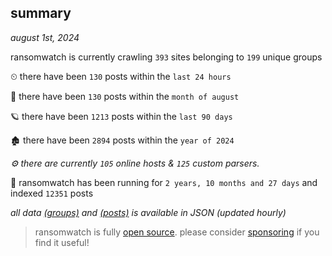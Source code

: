 
## summary
_august 1st, 2024_

ransomwatch is currently crawling `393` sites belonging to `199` unique groups

⏲ there have been `130` posts within the `last 24 hours`

🦈 there have been `130` posts within the `month of august`

🪐 there have been `1213` posts within the `last 90 days`

🏚 there have been `2894` posts within the `year of 2024`

_⚙️ there are currently `105` online hosts & `125` custom parsers._

🦕 ransomwatch has been running for `2 years, 10 months and 27 days` and indexed `12351` posts

_all data  [(groups)](http://ransomwhat.telemetry.ltd/groups) and [(posts)](http://ransomwhat.telemetry.ltd/posts) is available in JSON (updated hourly)_

> ransomwatch is fully [open source](https://github.com/joshhighet/ransomwatch#ransomwatch--). please consider [sponsoring](https://github.com/sponsors/joshhighet) if you find it useful!
